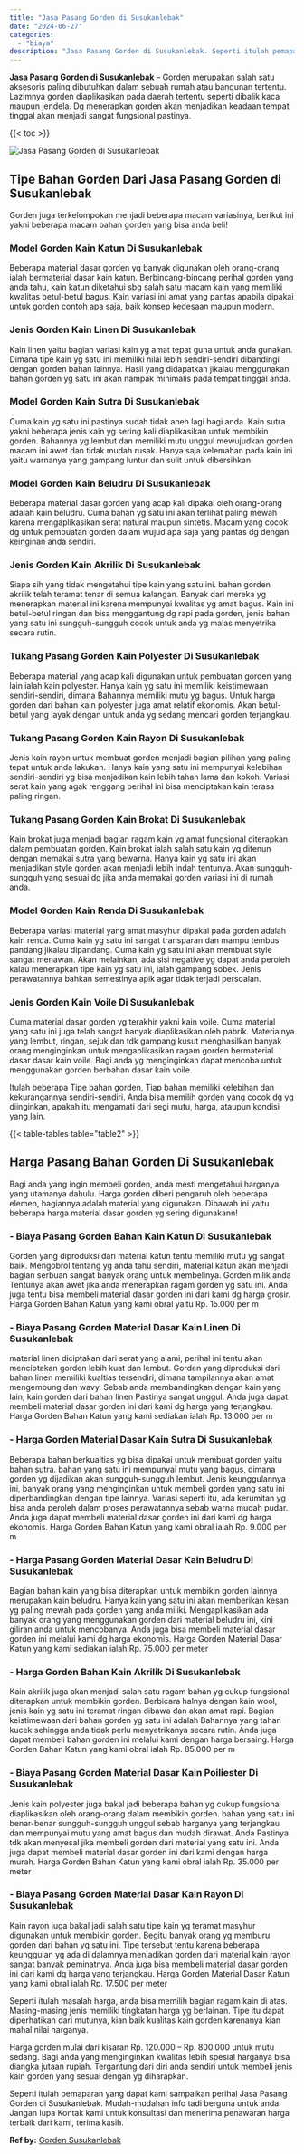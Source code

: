 ```yaml
---
title: "Jasa Pasang Gorden di Susukanlebak"
date: "2024-06-27"
categories: 
  - "biaya"
description: "Jasa Pasang Gorden di Susukanlebak. Seperti itulah pemaparan yang dapat kami sampaikan perihal Jasa Pasang Gorden di Susukanlebak. Mudah-mudahan info tadi be..."
---
```


**Jasa Pasang Gorden di Susukanlebak** – Gorden merupakan salah satu aksesoris paling dibutuhkan dalam sebuah rumah atau bangunan tertentu. Lazimnya gorden diaplikasikan pada daerah tertentu seperti dibalik kaca maupun jendela. Dg menerapkan gorden akan menjadikan keadaan tempat tinggal akan menjadi sangat fungsional pastinya.

{{< toc >}}

![Jasa Pasang Gorden di Susukanlebak](/images/pasang-gorden-murah01.png)

## Tipe Bahan Gorden Dari Jasa Pasang Gorden di Susukanlebak

Gorden juga terkelompokan menjadi beberapa macam variasinya, berikut ini yakni beberapa macam bahan gorden yang bisa anda beli!

### Model Gorden Kain Katun Di Susukanlebak

Beberapa material dasar gorden yg banyak digunakan oleh orang-orang ialah bermaterial dasar kain katun. Berbincang-bincang perihal gorden yang anda tahu, kain katun diketahui sbg salah satu macam kain yang memiliki kwalitas betul-betul bagus. Kain variasi ini amat yang pantas apabila dipakai untuk gorden contoh apa saja, baik konsep kedesaan maupun modern.

### Jenis Gorden Kain Linen Di Susukanlebak

Kain linen yaitu bagian variasi kain yg amat tepat guna untuk anda gunakan. Dimana tipe kain yg satu ini memiliki nilai lebih sendiri-sendiri dibandingi dengan gorden bahan lainnya. Hasil yang didapatkan jikalau menggunakan bahan gorden yg satu ini akan nampak minimalis pada tempat tinggal anda.

### Model Gorden Kain Sutra Di Susukanlebak

Cuma kain yg satu ini pastinya sudah tidak aneh lagi bagi anda. Kain sutra yakni beberapa jenis kain yg sering kali diaplikasikan untuk membikin gorden. Bahannya yg lembut dan memiliki mutu unggul mewujudkan gorden macam ini awet dan tidak mudah rusak. Hanya saja kelemahan pada kain ini yaitu warnanya yang gampang luntur dan sulit untuk dibersihkan.

### Model Gorden Kain Beludru Di Susukanlebak

Beberapa material dasar gorden yang acap kali dipakai oleh orang-orang adalah kain beludru. Cuma bahan yg satu ini akan terlihat paling mewah karena mengaplikasikan serat natural maupun sintetis. Macam yang cocok dg untuk pembuatan gorden dalam wujud apa saja yang pantas dg dengan keinginan anda sendiri.

### Jenis Gorden Kain Akrilik Di Susukanlebak

Siapa sih yang tidak mengetahui tipe kain yang satu ini. bahan gorden akrilik telah teramat tenar di semua kalangan. Banyak dari mereka yg menerapkan material ini karena mempunyai kwalitas yg amat bagus. Kain ini betul-betul ringan dan bisa menggantung dg rapi pada gorden, jenis bahan yang satu ini sungguh-sungguh cocok untuk anda yg malas menyetrika secara rutin.

### Tukang Pasang Gorden Kain Polyester Di Susukanlebak

Beberapa material yang acap kali digunakan untuk pembuatan gorden yang lain ialah kain polyester. Hanya kain yg satu ini memiliki keistimewaan sendiri-sendiri, dimana Bahannya memiliki mutu yg bagus. Untuk harga gorden dari bahan kain polyester juga amat relatif ekonomis. Akan betul-betul yang layak dengan untuk anda yg sedang mencari gorden terjangkau.

### Tukang Pasang Gorden Kain Rayon Di Susukanlebak

Jenis kain rayon untuk membuat gorden menjadi bagian pilihan yang paling tepat untuk anda lakukan. Hanya kain yang satu ini mempunyai kelebihan sendiri-sendiri yg bisa menjadikan kain lebih tahan lama dan kokoh. Variasi serat kain yang agak renggang perihal ini bisa menciptakan kain terasa paling ringan.

### Tukang Pasang Gorden Kain Brokat Di Susukanlebak

Kain brokat juga menjadi bagian ragam kain yg amat fungsional diterapkan dalam pembuatan gorden. Kain brokat ialah salah satu kain yg ditenun dengan memakai sutra yang bewarna. Hanya kain yg satu ini akan menjadikan style gorden akan menjadi lebih indah tentunya. Akan sungguh-sungguh yang sesuai dg jika anda memakai gorden variasi ini di rumah anda.

### Model Gorden Kain Renda Di Susukanlebak

Beberapa variasi material yang amat masyhur dipakai pada gorden adalah kain renda. Cuma kain yg satu ini sangat transparan dan mampu tembus pandang jikalau dipandang. Cuma kain yg satu ini akan membuat style sangat menawan. Akan melainkan, ada sisi negative yg dapat anda peroleh kalau menerapkan tipe kain yg satu ini, ialah gampang sobek. Jenis perawatannya bahkan semestinya apik agar tidak terjadi persoalan.

### Jenis Gorden Kain Voile Di Susukanlebak

Cuma material dasar gorden yg terakhir yakni kain voile. Cuma material yang satu ini juga telah sangat banyak diaplikasikan oleh pabrik. Materialnya yang lembut, ringan, sejuk dan tdk gampang kusut menghasilkan banyak orang menginginkan untuk mengaplikasikan ragam gorden bermaterial dasar dasar kain voile. Bagi anda yg menginginkan dapat mencoba untuk menggunakan gorden berbahan dasar kain voile.

Itulah beberapa Tipe bahan gorden, Tiap bahan memiliki kelebihan dan kekurangannya sendiri-sendiri. Anda bisa memilih gorden yang cocok dg yg diinginkan, apakah itu mengamati dari segi mutu, harga, ataupun kondisi yang lain.

{{< table-tables table="table2" >}}

## Harga Pasang Bahan Gorden Di Susukanlebak

Bagi anda yang ingin membeli gorden, anda mesti mengetahui harganya yang utamanya dahulu. Harga gorden diberi pengaruh oleh beberapa elemen, bagiannya adalah material yang digunakan. Dibawah ini yaitu beberapa harga material dasar gorden yg sering digunakann!

### \- Biaya Pasang Gorden Bahan Kain Katun Di Susukanlebak

Gorden yang diproduksi dari material katun tentu memiliki mutu yg sangat baik. Mengobrol tentang yg anda tahu sendiri, material katun akan menjadi bagian serbuan sangat banyak orang untuk membelinya. Gorden milik anda Tentunya akan awet jika anda menerapkan ragam gorden yg satu ini. Anda juga tentu bisa membeli material dasar gorden ini dari kami dg harga grosir. Harga Gorden Bahan Katun yang kami obral yaitu Rp. 15.000 per m

### \- Biaya Pasang Gorden Material Dasar Kain Linen Di Susukanlebak

material linen diciptakan dari serat yang alami, perihal ini tentu akan menciptakan gorden lebih kuat dan lembut. Gorden yang diproduksi dari bahan linen memiliki kualtias tersendiri, dimana tampilannya akan amat mengembung dan wavy. Sebab anda membandingkan dengan kain yang lain, kain gorden dari bahan linen Pastinya sangat unggul. Anda juga dapat membeli material dasar gorden ini dari kami dg harga yang terjangkau. Harga Gorden Bahan Katun yang kami sediakan ialah Rp. 13.000 per m

### \- Harga Gorden Material Dasar Kain Sutra Di Susukanlebak

Beberapa bahan berkualtias yg bisa dipakai untuk membuat gorden yaitu bahan sutra. bahan yang satu ini mempunyai mutu yang bagus, dimana gorden yg dijadikan akan sungguh-sungguh lembut. Jenis keunggulannya ini, banyak orang yang menginginkan untuk membeli gorden yang satu ini diperbandingkan dengan tipe lainnya. Variasi seperti itu, ada kerumitan yg bisa anda peroleh dalam proses perawatannya sebab warna mudah pudar. Anda juga dapat membeli material dasar gorden ini dari kami dg harga ekonomis. Harga Gorden Bahan Katun yang kami obral ialah Rp. 9.000 per m

### \- Harga Pasang Gorden Material Dasar Kain Beludru Di Susukanlebak

Bagian bahan kain yang bisa diterapkan untuk membikin gorden lainnya merupakan kain beludru. Hanya kain yang satu ini akan memberikan kesan yg paling mewah pada gorden yang anda miliki. Mengaplikasikan ada banyak orang yang menggunakan gorden dari material beludru ini, kini giliran anda untuk mencobanya. Anda juga bisa membeli material dasar gorden ini melalui kami dg harga ekonomis. Harga Gorden Material Dasar Katun yang kami sediakan ialah Rp. 75.000 per meter

### \- Harga Gorden Bahan Kain Akrilik Di Susukanlebak

Kain akrilik juga akan menjadi salah satu ragam bahan yg cukup fungsional diterapkan untuk membikin gorden. Berbicara halnya dengan kain wool, jenis kain yg satu ini teramat ringan dibawa dan akan amat rapi. Bagian keistimewaan dari bahan gorden yg satu ini adalah Bahannya yang tahan kucek sehingga anda tidak perlu menyetrikanya secara rutin. Anda juga dapat membeli bahan gorden ini melalui kami dengan harga bersaing. Harga Gorden Bahan Katun yang kami obral ialah Rp. 85.000 per m

### \- Biaya Pasang Gorden Material Dasar Kain Poiliester Di Susukanlebak

Jenis kain polyester juga bakal jadi beberapa bahan yg cukup fungsional diaplikasikan oleh orang-orang dalam membikin gorden. bahan yang satu ini benar-benar sungguh-sungguh unggul sebab harganya yang terjangkau dan mempunyai mutu yang amat bagus dan mudah dirawat. Anda Pastinya tdk akan menyesal jika membeli gorden dari material yang satu ini. Anda juga dapat membeli material dasar gorden ini dari kami dengan harga murah. Harga Gorden Bahan Katun yang kami obral ialah Rp. 35.000 per meter

### \- Biaya Pasang Gorden Material Dasar Kain Rayon Di Susukanlebak

Kain rayon juga bakal jadi salah satu tipe kain yg teramat masyhur digunakan untuk membikin gorden. Begitu banyak orang yg memburu gorden dari bahan yg satu ini. Tipe tersebut tentu karena beberapa keunggulan yg ada di dalamnya menjadikan gorden dari material kain rayon sangat banyak peminatnya. Anda juga bisa membeli material dasar gorden ini dari kami dg harga yang terjangkau. Harga Gorden Material Dasar Katun yang kami obral ialah Rp. 17.500 per meter

Seperti itulah masalah harga, anda bisa memilih bagian ragam kain di atas. Masing-masing jenis memiliki tingkatan harga yg berlainan. Tipe itu dapat diperhatikan dari mutunya, kian baik kualitas kain gorden karenanya kian mahal nilai harganya.

Harga gorden mulai dari kisaran Rp. 120.000 – Rp. 800.000 untuk mutu sedang. Bagi anda yang menginginkan kwalitas lebih spesial harganya bisa diangka jutaan rupiah. Tergantung dari diri anda sendiri untuk membeli jenis kain gorden yang sesuai dengan yg diharapkan.

Seperti itulah pemaparan yang dapat kami sampaikan perihal Jasa Pasang Gorden di Susukanlebak. Mudah-mudahan info tadi berguna untuk anda. Jangan lupa Kontak kami untuk konsultasi dan menerima penawaran harga terbaik dari kami, terima kasih.

**Ref by:**  [Gorden  Susukanlebak](https://id.wikipedia.org/wiki/Gorden)

